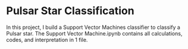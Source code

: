 # Pulsar Star Classification
In this project, I build a Support Vector Machines classifier to classify a Pulsar star. The Support Vector Machine.ipynb contains all calculations, codes, and interpretation in 1 file.
